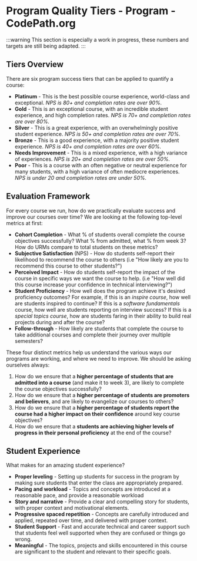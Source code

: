 # Program Quality Tiers - Program - CodePath.org

:::warning
This section is especially a work in progress, these numbers and targets are still being adapted.
:::

## Tiers Overview

There are six program success tiers that can be applied to quantify a course: 

 * **Platinum** - This is the best possible course experience, world-class and exceptional. _NPS is 80+ and completion rates are over 90%._
 * **Gold** - This is an exceptional course, with an incredible student experience, and high completion rates. _NPS is 70+ and completion rates are over 80%._
 * **Silver** - This is a great experience, with an overwhelmingly positive student experience. _NPS is 50+ and completion rates are over 70%._
 * **Bronze** - This is a good experience, with a majority positive student experience. _NPS is 40+ and completion rates are over 60%._
 * **Needs Improvement** - This is a mixed experience, with a high variance of experiences. _NPS is 20+ and completion rates are over 50%._
 * **Poor** - This is a course with an often negative or neutral experience for many students, with a high variance of often mediocre experiences. _NPS is under 20 and completion rates are under 50%._

## Evaluation Framework

For every course we run, how do we practically evaluate success and improve our courses over time? We are looking at the following top-level metrics at first:

 * **Cohort Completion** - What % of students overall complete the course objectives successfully? What % from admitted, what % from week 3? How do URMs compare to total students on these metrics?
 * **Subjective Satisfaction** (NPS) - How do students self-report their likelihood to recommend the course to others (i.e "How likely are you to recommend this course to other students?")
 * **Perceived Impact** - How do students self-report the impact of the course in specific ways we want the course to help. (i.e "How well did this course increase your confidence in technical interviewing?")
 * **Student Proficiency** - How well does the program achieve it's desired proficiency outcomes? For example, if this is an *inspire course*, how well are students inspired to continue? If this is a *software fundamentals* course, how well are students reporting on interview success? If this is a *special topics course*, how are students faring in their ability to build real projects during and after the course?
 * **Follow-through** - How likely are students that complete the course to take additional courses and complete their journey over multiple semesters?

These four distinct metrics help us understand the various ways our programs are working, and where we need to improve. We should be asking ourselves always:

 1. How do we ensure that a **higher percentage of students that are admitted into a course** (and make it to week 3), are likely to complete the course objectives successfully?
 2. How do we ensure that a **higher percentage of students are promoters and believers**, and are likely to evangelize our courses to others?
 3. How do we ensure that a **higher percentage of students report the course had a higher impact on their confidence** around key course objectives?
 4. How do we ensure that a **students are achieving higher levels of progress in their personal proficiency** at the end of the course? 

## Student Experience

What makes for an amazing student experience?

  - **Proper leveling** - Setting up students for success in the program by making sure students that enter the class are appropriately prepared.
  - **Pacing and workload** - Topics and concepts are introduced at a reasonable pace, and provide a reasonable workload
  - **Story and narrative** - Provide a clear and compelling story for students, with proper context and motivational elements.
  - **Progressive spaced repetition** - Concepts are carefully introduced and applied, repeated over time, and delivered with proper context.
  - **Student Support** - Fast and accurate technical and career support such that students feel well supported when they are confused or things go wrong.
  - **Meaningful** - The topics, projects and skills encountered in this course are significant to the student and relevant to their specific goals.

